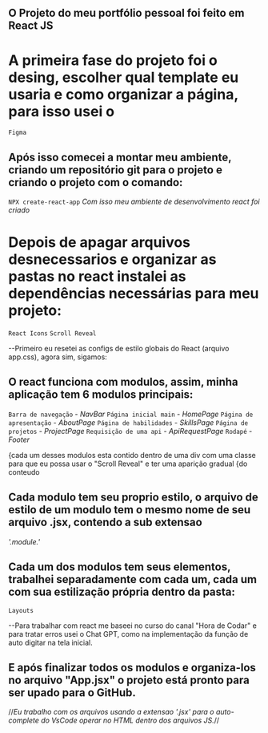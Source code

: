 <!-- Pensando o projeto -->
## O Projeto do meu portfólio pessoal foi feito em React JS 

# A primeira fase do projeto foi o desing, escolher qual template eu usaria e como organizar a página, para isso usei o 
`Figma`

<!-- Estruturando o ambiente -->
## Após isso comecei a montar meu ambiente, criando um repositório git para o projeto e criando o projeto com o comando:
`NPX create-react-app`
*Com isso meu ambiente de desenvolvimento react foi criado*

# Depois de apagar arquivos desnecessarios e organizar as pastas no react instalei as dependências necessárias para meu projeto: 
`React Icons`
`Scroll Reveal`

<!-- Começando a codar de fato -->
--Primeiro eu resetei as configs de estilo globais do React (arquivo app.css), agora sim, sigamos:

## O react funciona com modulos, assim, minha aplicação tem 6 modulos principais:
`Barra de navegação` - *NavBar*
`Página inicial main` - *HomePage*
`Página de apresentação` - *AboutPage*
`Página de habilidades` - *SkillsPage*
`Página de projetos` - *ProjectPage*
`Requisição de uma api` - *ApiRequestPage*
`Rodapé` - *Footer*

{cada um desses modulos esta contido dentro de uma div com uma classe para que eu possa usar o "Scroll Reveal" e ter uma aparição gradual {do conteudo

## Cada modulo tem seu proprio estilo, o arquivo de estilo de um modulo tem o mesmo nome de seu arquivo .jsx, contendo a sub extensao 
*'.module.'*

## Cada um dos modulos tem seus elementos, trabalhei separadamente com cada um, cada um com sua estilização própria dentro da pasta:
`Layouts`

--Para trabalhar com react me baseei no curso do canal "Hora de Codar" e para tratar erros usei o Chat GPT, como na implementação da função de auto digitar na tela inicial.

## E após finalizar todos os modulos e organiza-los no arquivo "App.jsx" o projeto está pronto para ser upado para o GitHub. 


//*Eu trabalho com os arquivos usando a extensao '.jsx' para o auto-complete do VsCode operar no HTML dentro dos arquivos JS.*//
